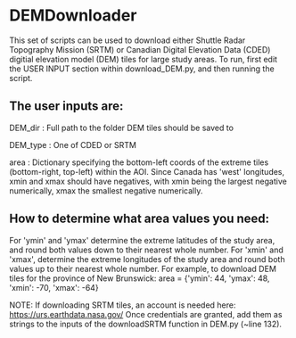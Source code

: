 # DEMDownloader

This set of scripts can be used to download either Shuttle Radar Topography Mission (SRTM) or Canadian Digital Elevation Data (CDED) digitial elevation model (DEM) tiles for large study areas. To run, first edit the USER INPUT section within download_DEM.py, and then running the script. 

The user inputs are:
--------------------

DEM_dir : Full path to the folder DEM tiles should be saved to

DEM_type : One of CDED or SRTM

area : Dictionary specifying the bottom-left coords of the extreme tiles (bottom-right, top-left) within the AOI. Since Canada has 'west' longitudes, xmin and xmax should have negatives, with xmin being the largest negative numerically, xmax the smallest negative numerically.

How to determine what area values you need: 
-------------------------------------------

For 'ymin' and 'ymax' determine the extreme latitudes of the study area, and round both values down to their nearest whole number. For 'xmin' and 'xmax', determine the extreme longitudes of the study area and round both values up to their nearest whole number.
For example, to download DEM tiles for the province of New Brunswick: area = {'ymin': 44, 'ymax': 48, 'xmin': -70, 'xmax': -64}

NOTE: If downloading SRTM tiles, an account is needed here: https://urs.earthdata.nasa.gov/
Once credentials are granted, add them as strings to the inputs of the downloadSRTM function in DEM.py (~line 132).
